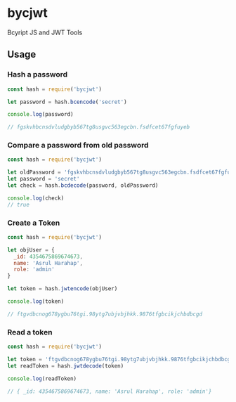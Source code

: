 # bycjwt

Bcyript JS and JWT Tools

## Usage 

### Hash a password

```javascript
const hash = require('bycjwt')

let password = hash.bcencode('secret')

console.log(password)

// fgskvhbcnsdvludgbyb567tg8usgvc563egcbn.fsdfcet67fgfuyeb
```

### Compare a password from old password

```javascript
const hash = require('bycjwt')

let oldPassword = 'fgskvhbcnsdvludgbyb567tg8usgvc563egcbn.fsdfcet67fgfuyeb'
let password = 'secret'
let check = hash.bcdecode(password, oldPassword)

console.log(check)
// true
```

### Create a Token

```javascript
const hash = require('bycjwt')

let objUser = {
  _id: 4354675869674673,
  name: 'Asrul Harahap',
  role: 'admin'
}

let token = hash.jwtencode(objUser)

console.log(token)

// ftgvdbcnog678ygbu76tgi.98ytg7ubjvbjhkk.9876tfgbcikjchbdbcgd

```

### Read a token

```javascript
const hash = require('bycjwt')

let token = 'ftgvdbcnog678ygbu76tgi.98ytg7ubjvbjhkk.9876tfgbcikjchbdbcgd'
let readToken = hash.jwtdecode(token)

console.log(readToken)

// { _id: 4354675869674673, name: 'Asrul Harahap', role: 'admin'}
```